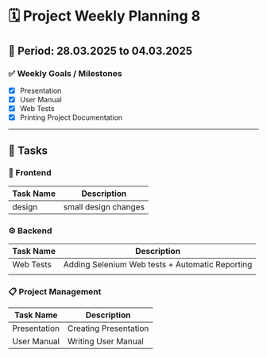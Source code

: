 # 🗓️ Project Weekly Planning 8

## 📅 Period: 28.03.2025 to 04.03.2025

### ✅ Weekly Goals / Milestones

- [x] Presentation
- [x] User Manual
- [x] Web Tests
- [x] Printing Project Documentation

---

## 📌 Tasks

### 🎨 Frontend

| Task Name | Description          |
|-----------|----------------------|
| design    | small design changes |

### ⚙️ Backend

| Task Name | Description                                     |
|-----------|-------------------------------------------------|
| Web Tests | Adding Selenium Web tests + Automatic Reporting |
|           |                                                 |

### 📋 Project Management

| Task Name    | Description           |
|--------------|-----------------------|
| Presentation | Creating Presentation |
| User Manual  | Writing User Manual   |
